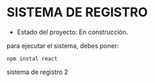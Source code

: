 <h1>SISTEMA DE REGISTRO</h1>

- Estado del proyecto: En construcciòn.

para ejecutar el sistema, debes poner:

```npm instal react```

sistema de registro 2

